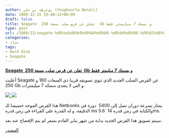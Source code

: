 ```yaml
---
author: يوغرطة بن علي (Youghourta Benali)
date: 2009-12-15 19:48:12+00:00
draft: false
title: Seagate  تعلن عن قرص صلب بسعة 250  Gb و بسمك 7 ميليمتر فقط
type: post
url: /2009/12/seagate-%d8%aa%d8%b9%d9%84%d9%86-%d8%b9%d9%86-%d9%82%d8%b1%d8%b5-%d8%b5%d9%84%d8%a8-%d8%a8%d8%b3%d8%b9%d8%a9-250-gb-%d9%88-%d8%a8%d8%b3%d9%85%d9%83-7-%d9%85%d9%8a%d9%84%d9%8a%d9%85%d8%aa%d8%b1/
categories:
- عتاد
tags:
- Hard disk
- Seagate
---
```


[**Seagate  تعلن عن قرص صلب بسعة 250  Gb و بسمك 7 ميليمتر فقط**](https://www.it-scoop.com/2009/12/seagate-%d8%aa%d8%b9%d9%84%d9%86-%d8%b9%d9%86-%d9%82%d8%b1%d8%b5-%d8%b5%d9%84%d8%a8-%d8%a8%d8%b3%d8%b9%d8%a9-250-gb-%d9%88-%d8%a8%d8%b3%d9%85%d9%83-7-%d9%85%d9%8a%d9%84%d9%8a%d9%85%d8%aa%d8%b1/)



أعلنت Seagate عن القرص الصلب الجديد الذي تنوي تسويقه قريبا ذي السعات 160 و 250 Gb و التي لا يتعدى سمكه 7 ميليمترات.


[![](http://www.pc-boost.com/news/images/1260864824.jpg)
](https://www.it-scoop.com/2009/12/seagate-%d8%aa%d8%b9%d9%84%d9%86-%d8%b9%d9%86-%d9%82%d8%b1%d8%b5-%d8%b5%d9%84%d8%a8-%d8%a8%d8%b3%d8%b9%d8%a9-250-gb-%d9%88-%d8%a8%d8%b3%d9%85%d9%83-7-%d9%85%d9%8a%d9%84%d9%8a%d9%85%d8%aa%d8%b1/)[![](http://www.pc-boost.com/news/images/1260864999.png)
](https://www.it-scoop.com/2009/12/seagate-%d8%aa%d8%b9%d9%84%d9%86-%d8%b9%d9%86-%d9%82%d8%b1%d8%b5-%d8%b5%d9%84%d8%a8-%d8%a8%d8%b3%d8%b9%d8%a9-250-gb-%d9%88-%d8%a8%d8%b3%d9%85%d9%83-7-%d9%85%d9%8a%d9%84%d9%8a%d9%85%d8%aa%d8%b1/)



هذا القرص الموجه خصيصا للـ Netbooks يمتاز بسرعة دوران تصل إلى 5400  دورة في الدقيقة، و له القدرة على القراءة في زمن قدره ms 5.6  والكتابة في زمن قدره 14ms.

سيتم تسويق هذا القرص الجديد بداية من شهر يناير القادم بسعر لم يتم الإفصاح عنه بعد.

[المصدر](http://www.engadget.com/2009/12/08/seagates-7-mm-momentus-thin-2-5-inch-hard-disk-for-slim-high-c/)
